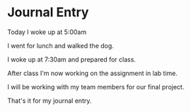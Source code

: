 # Journal Entry

Today I woke up at 5:00am

I went for lunch and walked the dog.

I woke up at 7:30am and prepared for class.

After class I'm now working on the assignment in lab time.

I will be working with my team members for our final project.

That's it for my journal entry. 